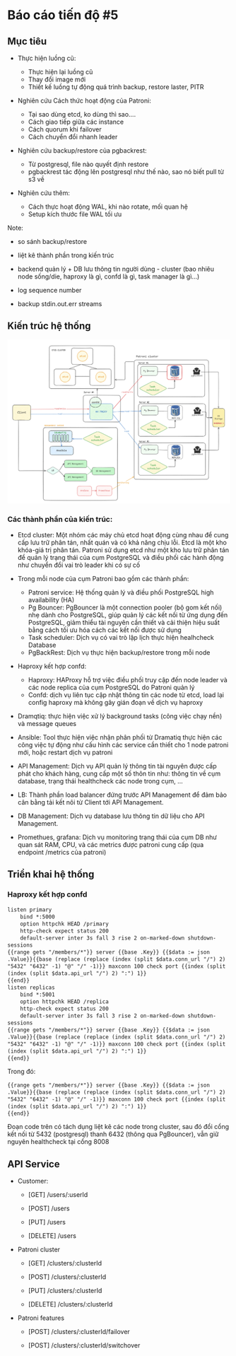 # Báo cáo tiến độ #5

## Mục tiêu
- Thực hiện luồng cũ:
    + Thực hiện lại luồng cũ
    + Thay đổi image mới
    + Thiết kế luồng tự động quá trình backup, restore laster, PITR

- Nghiên cứu Cách thức hoạt động của Patroni:
    + Tại sao dùng etcd, ko dùng thì sao….
    + Cách giao tiếp giữa các instance
    + Cách quorum khi failover
    + Cách chuyển đổi nhanh leader

- Nghiên cứu backup/restore của pgbackrest:
    + Từ postgresql, file nào quyết định restore 
    + pgbackrest tác động lên postgresql như thế nào, sao nó biết pull từ s3 về

- Nghiên cứu thêm:
    + Cách thực hoạt động WAL, khi nào rotate, mối quan hệ
    + Setup kích thước file WAL tối ưu

Note: 
- so sánh backup/restore
- liệt kê thành phần trong kiến trúc
- backend quản lý + DB lưu thông tin người dùng - cluster (bao nhiêu node sống/die, haproxy là gì, confd là gì, task manager là gì...)

- log sequence number
- backup stdin.out.err streams

## Kiến trúc hệ thống
![alt text](../images/report-5/architecture_v2.png)

### Các thành phần của kiến trúc:

- Etcd cluster: Một nhóm các máy chủ etcd hoạt động cùng nhau để cung cấp lưu trữ phân tán, nhất quán và có khả năng chịu lỗi. Etcd là một kho khóa-giá trị phân tán. Patroni sử dụng etcd như một kho lưu trữ phân tán để quản lý trạng thái của cụm PostgreSQL và điều phối các hành động như chuyển đổi vai trò leader khi có sự cố

- Trong mỗi node của cụm Patroni bao gồm các thành phần:
    + Patroni service: Hệ thống quản lý và điều phối PostgreSQL high availability (HA)
    + Pg Bouncer: PgBouncer là một connection pooler (bộ gom kết nối) nhẹ dành cho PostgreSQL, giúp quản lý các kết nối từ ứng dụng đến PostgreSQL, giảm thiểu tài nguyên cần thiết và cải thiện hiệu suất bằng cách tối ưu hóa cách các kết nối được sử dụng
    + Task scheduler: Dịch vụ có vai trò lập lịch thực hiện healhcheck Database
    + PgBackRest: Dịch vụ thực hiện backup/restore trong mỗi node
- Haproxy kết hợp confd: 
    + Haproxy: HAProxy hỗ trợ việc điều phối truy cập đến node leader và các node replica của cụm PostgreSQL do Patroni quản lý
    + Confd: dịch vụ liên tục cập nhật thông tin các node từ etcd, load lại config haproxy mà không gây gián đoạn về dịch vụ haproxy


- Dramqtiq: thực hiện việc xử lý background tasks (công việc chạy nền) và message queues

- Ansible: Tool thực hiện việc nhận phân phối từ Dramatiq thực hiện các công việc tự động như cấu hình các service cần thiết cho 1 node patroni mới, hoặc restart dịch vụ patroni

- API Management: Dịch vụ API quản lý thông tin tài nguyên được cấp phát cho khách hàng, cung cấp một số thôn tin như: thông tin về cụm database, trạng thái healthcheck các node trong cụm, ...

- LB: Thành phần load balancer đứng trước API Management để đảm bảo cân bằng tải kết nôi từ Client tới API Management.

- DB Management: Dịch vụ database lưu thông tin dữ liệu cho API Management.

- Promethues, grafana: Dịch vụ monitoring trạng thái của cụm DB như quan sát RAM, CPU, và các metrics được patroni cung cấp (qua endpoint /metrics của patroni)

## Triển khai hệ thống



### Haproxy kết hợp confd
```tmpl
listen primary
	bind *:5000
	option httpchk HEAD /primary
	http-check expect status 200
	default-server inter 3s fall 3 rise 2 on-marked-down shutdown-sessions
{{range gets "/members/*"}}	server {{base .Key}} {{$data := json .Value}}{{base (replace (replace (index (split $data.conn_url "/") 2) "5432" "6432" -1) "@" "/" -1)}} maxconn 100 check port {{index (split (index (split $data.api_url "/") 2) ":") 1}}
{{end}}
listen replicas
	bind *:5001
	option httpchk HEAD /replica
	http-check expect status 200
	default-server inter 3s fall 3 rise 2 on-marked-down shutdown-sessions
{{range gets "/members/*"}}	server {{base .Key}} {{$data := json .Value}}{{base (replace (replace (index (split $data.conn_url "/") 2) "5432" "6432" -1) "@" "/" -1)}} maxconn 100 check port {{index (split (index (split $data.api_url "/") 2) ":") 1}}
{{end}}
```

Trong đó:

```
{{range gets "/members/*"}}	server {{base .Key}} {{$data := json .Value}}{{base (replace (replace (index (split $data.conn_url "/") 2) "5432" "6432" -1) "@" "/" -1)}} maxconn 100 check port {{index (split (index (split $data.api_url "/") 2) ":") 1}}
{{end}}
```

Đoạn code trên có tách dụng liệt kê các node trong cluster, sau đó đổi cổng kết nối từ 5432 (postgresql) thanh 6432 (thông qua PgBouncer), vẫn giữ nguyên healthcheck tại cổng 8008

## API Service
- Customer:
    + [GET] /users/:userId 

    + [POST] /users

    + [PUT] /users

    + [DELETE] /users


- Patroni cluster
    + [GET] /clusters/:clusterId

    + [POST] /clusters/:clusterId

    + [PUT] /clusters/:clusterId

    + [DELETE] /clusters/:clusterId


- Patroni features
    + [POST] /clusters/:clusterId/failover

    + [POST] /clusters/:clusterId/switchover

